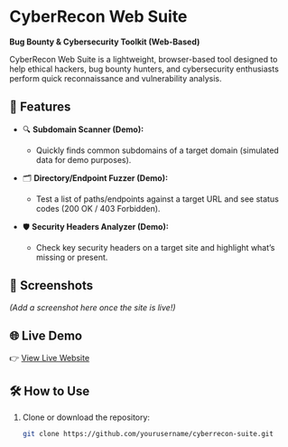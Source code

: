 # CyberRecon Web Suite

**Bug Bounty & Cybersecurity Toolkit (Web-Based)**

CyberRecon Web Suite is a lightweight, browser-based tool designed to help ethical hackers, bug bounty hunters, and cybersecurity enthusiasts perform quick reconnaissance and vulnerability analysis.

## 🚀 Features

- 🔍 **Subdomain Scanner (Demo):**
    - Quickly finds common subdomains of a target domain (simulated data for demo purposes).

- 🗂️ **Directory/Endpoint Fuzzer (Demo):**
    - Test a list of paths/endpoints against a target URL and see status codes (200 OK / 403 Forbidden).

- 🛡️ **Security Headers Analyzer (Demo):**
    - Check key security headers on a target site and highlight what’s missing or present.

## 📸 Screenshots

*(Add a screenshot here once the site is live!)*

## 🌐 Live Demo

👉 [View Live Website](https://yourusername.github.io/cyberrecon-suite)

## 🛠️ How to Use

1. Clone or download the repository:
   ```bash
   git clone https://github.com/yourusername/cyberrecon-suite.git
